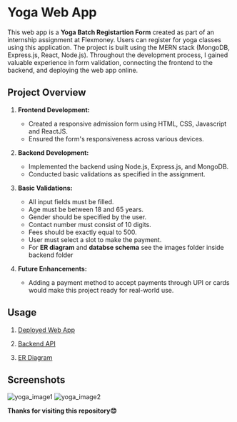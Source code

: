 # Yoga Web App

This web app is a **Yoga Batch Registartion Form** created as part of an internship assignment at Flexmoney. Users can register for yoga classes using this application. The project is built using the MERN stack (MongoDB, Express.js, React, Node.js). Throughout the development process, I gained valuable experience in form validation, connecting the frontend to the backend, and deploying the web app online.

## Project Overview

1. **Frontend Development:**
   - Created a responsive admission form using HTML, CSS, Javascript and ReactJS.
   - Ensured the form's responsiveness across various devices.

2. **Backend Development:**
   - Implemented the backend using Node.js, Express.js, and MongoDB.
   - Conducted basic validations as specified in the assignment.

3. **Basic Validations:**
   - All input fields must be filled.
   - Age must be between 18 and 65 years.
   - Gender should be specified by the user.
   - Contact number must consist of 10 digits.
   - Fees should be exactly equal to 500.
   - User must select a slot to make the payment.
   - For **ER diagram** and **databse schema** see the images folder inside backend folder
4. **Future Enhancements:**
   - Adding a payment method to accept payments through UPI or cards would make this project ready for real-world use.

## Usage

1. [Deployed Web App](https://yogaformvinit.onrender.com)

2. [Backend API](https://yogaformbackend.onrender.com)

3. [ER Diagram](https://docs.google.com/document/d/1KKWP6PUwIVk-KnZ5259P1uI6qdN80qVe/edit?usp=sharing&ouid=113603351247231624409&rtpof=true&sd=true)

## Screenshots
![yoga_image1](https://github.com/Vinit1236/Assignment-FlexMoney/assets/79745487/f69def7c-05a7-4f98-9577-3adbed9959ce)
![yoga_image2](https://github.com/Vinit1236/Assignment-FlexMoney/assets/79745487/739712df-4b53-4f18-8dac-0d95f8b1d040)


**Thanks for visiting this repository😊**
